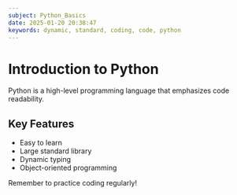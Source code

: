 ```yaml
---
subject: Python_Basics
date: 2025-01-20 20:38:47
keywords: dynamic, standard, coding, code, python
---
```


# Introduction to Python

Python is a high-level programming language that emphasizes code readability.

## Key Features
- Easy to learn
- Large standard library
- Dynamic typing
- Object-oriented programming

Remember to practice coding regularly!
